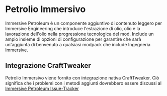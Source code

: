 # Petrolio Immersivo

Immersive Petroleum è un componente aggiuntivo di contenuto leggero per Immersive Engineering che introduce l'estrazione di olio, olio e la lavorazione dell'olio nella progressione tecnologica del mod. Include un ampio insieme di opzioni di configurazione per garantire che sarà un'aggiunta di benvenuto a qualsiasi modpack che include Ingegneria Immersive.

## Integrazione CraftTweaker

Petrolio Immersivo viene fornito con integrazione nativa CraftTweaker. Ciò significa che i problemi con i metodi aggiunti dovrebbero essere discussi al [Immersive Petroleum Issue-Tracker](https://github.com/Flaxbeard/ImmersivePetroleum/issues)

